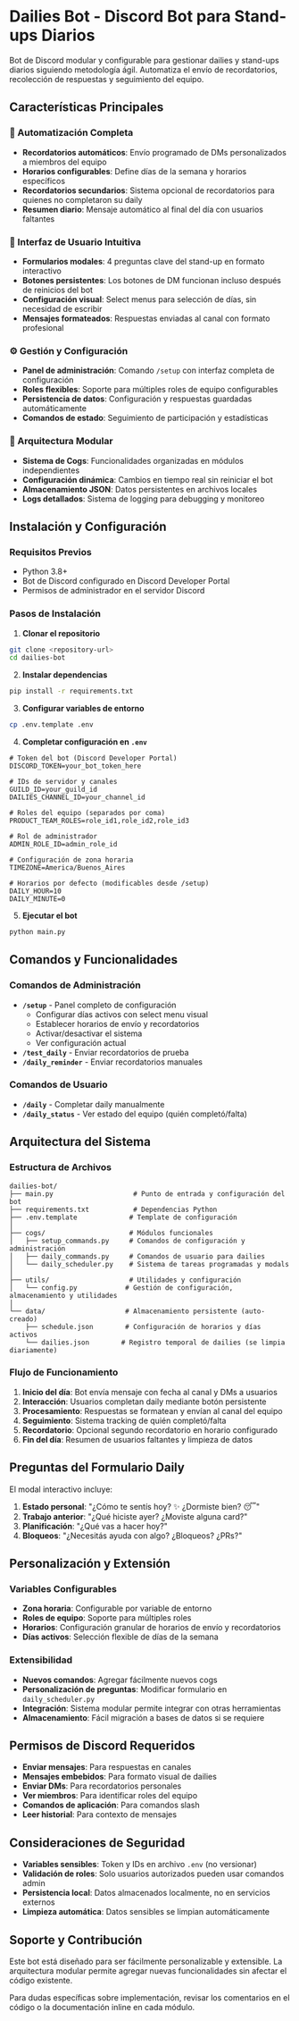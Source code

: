 # Dailies Bot - Discord Bot para Stand-ups Diarios

Bot de Discord modular y configurable para gestionar dailies y stand-ups diarios siguiendo metodología ágil. Automatiza el envío de recordatorios, recolección de respuestas y seguimiento del equipo.

## Características Principales

### 🤖 Automatización Completa
- **Recordatorios automáticos**: Envío programado de DMs personalizados a miembros del equipo
- **Horarios configurables**: Define días de la semana y horarios específicos
- **Recordatorios secundarios**: Sistema opcional de recordatorios para quienes no completaron su daily
- **Resumen diario**: Mensaje automático al final del día con usuarios faltantes

### 💬 Interfaz de Usuario Intuitiva
- **Formularios modales**: 4 preguntas clave del stand-up en formato interactivo
- **Botones persistentes**: Los botones de DM funcionan incluso después de reinicios del bot
- **Configuración visual**: Select menus para selección de días, sin necesidad de escribir
- **Mensajes formateados**: Respuestas enviadas al canal con formato profesional

### ⚙️ Gestión y Configuración
- **Panel de administración**: Comando `/setup` con interfaz completa de configuración
- **Roles flexibles**: Soporte para múltiples roles de equipo configurables
- **Persistencia de datos**: Configuración y respuestas guardadas automáticamente
- **Comandos de estado**: Seguimiento de participación y estadísticas

### 🔧 Arquitectura Modular
- **Sistema de Cogs**: Funcionalidades organizadas en módulos independientes
- **Configuración dinámica**: Cambios en tiempo real sin reiniciar el bot
- **Almacenamiento JSON**: Datos persistentes en archivos locales
- **Logs detallados**: Sistema de logging para debugging y monitoreo

## Instalación y Configuración

### Requisitos Previos
- Python 3.8+
- Bot de Discord configurado en Discord Developer Portal
- Permisos de administrador en el servidor Discord

### Pasos de Instalación

1. **Clonar el repositorio**
```bash
git clone <repository-url>
cd dailies-bot
```

2. **Instalar dependencias**
```bash
pip install -r requirements.txt
```

3. **Configurar variables de entorno**
```bash
cp .env.template .env
```

4. **Completar configuración en `.env`**
```env
# Token del bot (Discord Developer Portal)
DISCORD_TOKEN=your_bot_token_here

# IDs de servidor y canales
GUILD_ID=your_guild_id
DAILIES_CHANNEL_ID=your_channel_id

# Roles del equipo (separados por coma)
PRODUCT_TEAM_ROLES=role_id1,role_id2,role_id3

# Rol de administrador
ADMIN_ROLE_ID=admin_role_id

# Configuración de zona horaria
TIMEZONE=America/Buenos_Aires

# Horarios por defecto (modificables desde /setup)
DAILY_HOUR=10
DAILY_MINUTE=0
```

5. **Ejecutar el bot**
```bash
python main.py
```

## Comandos y Funcionalidades

### Comandos de Administración
- **`/setup`** - Panel completo de configuración
  - Configurar días activos con select menu visual
  - Establecer horarios de envío y recordatorios
  - Activar/desactivar el sistema
  - Ver configuración actual
- **`/test_daily`** - Enviar recordatorios de prueba
- **`/daily_reminder`** - Enviar recordatorios manuales

### Comandos de Usuario
- **`/daily`** - Completar daily manualmente
- **`/daily_status`** - Ver estado del equipo (quién completó/falta)

## Arquitectura del Sistema

### Estructura de Archivos
```
dailies-bot/
├── main.py                    # Punto de entrada y configuración del bot
├── requirements.txt           # Dependencias Python
├── .env.template             # Template de configuración
│
├── cogs/                     # Módulos funcionales
│   ├── setup_commands.py     # Comandos de configuración y administración
│   ├── daily_commands.py     # Comandos de usuario para dailies
│   └── daily_scheduler.py    # Sistema de tareas programadas y modals
│
├── utils/                    # Utilidades y configuración
│   └── config.py            # Gestión de configuración, almacenamiento y utilidades
│
└── data/                    # Almacenamiento persistente (auto-creado)
    ├── schedule.json        # Configuración de horarios y días activos
    └── dailies.json        # Registro temporal de dailies (se limpia diariamente)
```

### Flujo de Funcionamiento

1. **Inicio del día**: Bot envía mensaje con fecha al canal y DMs a usuarios
2. **Interacción**: Usuarios completan daily mediante botón persistente
3. **Procesamiento**: Respuestas se formatean y envían al canal del equipo
4. **Seguimiento**: Sistema tracking de quién completó/falta
5. **Recordatorio**: Opcional segundo recordatorio en horario configurado
6. **Fin del día**: Resumen de usuarios faltantes y limpieza de datos

## Preguntas del Formulario Daily

El modal interactivo incluye:

1. **Estado personal**: "¿Cómo te sentís hoy? ✨ ¿Dormiste bien? 😴"
2. **Trabajo anterior**: "¿Qué hiciste ayer? ¿Moviste alguna card?"
3. **Planificación**: "¿Qué vas a hacer hoy?"
4. **Bloqueos**: "¿Necesitás ayuda con algo? ¿Bloqueos? ¿PRs?"

## Personalización y Extensión

### Variables Configurables
- **Zona horaria**: Configurable por variable de entorno
- **Roles de equipo**: Soporte para múltiples roles
- **Horarios**: Configuración granular de horarios de envío y recordatorios
- **Días activos**: Selección flexible de días de la semana

### Extensibilidad
- **Nuevos comandos**: Agregar fácilmente nuevos cogs
- **Personalización de preguntas**: Modificar formulario en `daily_scheduler.py`
- **Integración**: Sistema modular permite integrar con otras herramientas
- **Almacenamiento**: Fácil migración a bases de datos si se requiere

## Permisos de Discord Requeridos

- **Enviar mensajes**: Para respuestas en canales
- **Mensajes embebidos**: Para formato visual de dailies
- **Enviar DMs**: Para recordatorios personales
- **Ver miembros**: Para identificar roles del equipo
- **Comandos de aplicación**: Para comandos slash
- **Leer historial**: Para contexto de mensajes

## Consideraciones de Seguridad

- **Variables sensibles**: Token y IDs en archivo `.env` (no versionar)
- **Validación de roles**: Solo usuarios autorizados pueden usar comandos admin
- **Persistencia local**: Datos almacenados localmente, no en servicios externos
- **Limpieza automática**: Datos sensibles se limpian automáticamente

## Soporte y Contribución

Este bot está diseñado para ser fácilmente personalizable y extensible. La arquitectura modular permite agregar nuevas funcionalidades sin afectar el código existente.

Para dudas específicas sobre implementación, revisar los comentarios en el código o la documentación inline en cada módulo.